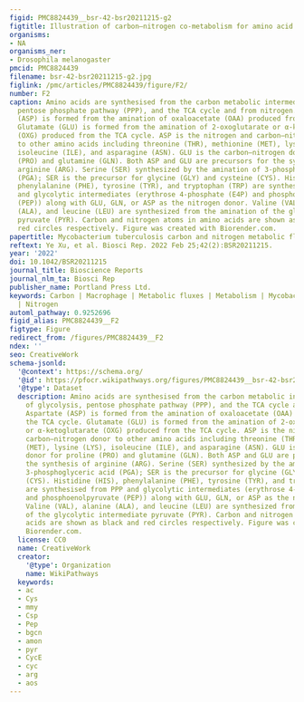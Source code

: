 ```yaml
---
figid: PMC8824439__bsr-42-bsr20211215-g2
figtitle: Illustration of carbon–nitrogen co-metabolism for amino acid biosynthesis
organisms:
- NA
organisms_ner:
- Drosophila melanogaster
pmcid: PMC8824439
filename: bsr-42-bsr20211215-g2.jpg
figlink: /pmc/articles/PMC8824439/figure/F2/
number: F2
caption: Amino acids are synthesised from the carbon metabolic intermediates of glycolysis,
  pentose phosphate pathway (PPP), and the TCA cycle and from nitrogen. Aspartate
  (ASP) is formed from the amination of oxaloacetate (OAA) produced from the TCA cycle.
  Glutamate (GLU) is formed from the amination of 2-oxoglutarate or α-ketoglutarate
  (OXG) produced from the TCA cycle. ASP is the nitrogen and carbon–nitrogen donor
  to other amino acids including threonine (THR), methionine (MET), lysine (LYS),
  isoleucine (ILE), and asparagine (ASN). GLU is the carbon–nitrogen donor for proline
  (PRO) and glutamine (GLN). Both ASP and GLU are precursors for the synthesis of
  arginine (ARG). Serine (SER) synthesized by the amination of 3-phosphoglyceric acid
  (PGA); SER is the precursor for glycine (GLY) and cysteine (CYS). Histidine (HIS),
  phenylalanine (PHE), tyrosine (TYR), and tryptophan (TRP) are synthesised from PPP
  and glycolytic intermediates (erythrose 4-phosphate (E4P) and phosphoenolpyruvate
  (PEP)) along with GLU, GLN, or ASP as the nitrogen donor. Valine (VAL), alanine
  (ALA), and leucine (LEU) are synthesized from the amination of the glycolytic intermediate
  pyruvate (PYR). Carbon and nitrogen atoms in amino acids are shown as black and
  red circles respectively. Figure was created with Biorender.com.
papertitle: Mycobacterium tuberculosis carbon and nitrogen metabolic fluxes.
reftext: Ye Xu, et al. Biosci Rep. 2022 Feb 25;42(2):BSR20211215.
year: '2022'
doi: 10.1042/BSR20211215
journal_title: Bioscience Reports
journal_nlm_ta: Biosci Rep
publisher_name: Portland Press Ltd.
keywords: Carbon | Macrophage | Metabolic fluxes | Metabolism | Mycobacterium tuberculosis
  | Nitrogen
automl_pathway: 0.9252696
figid_alias: PMC8824439__F2
figtype: Figure
redirect_from: /figures/PMC8824439__F2
ndex: ''
seo: CreativeWork
schema-jsonld:
  '@context': https://schema.org/
  '@id': https://pfocr.wikipathways.org/figures/PMC8824439__bsr-42-bsr20211215-g2.html
  '@type': Dataset
  description: Amino acids are synthesised from the carbon metabolic intermediates
    of glycolysis, pentose phosphate pathway (PPP), and the TCA cycle and from nitrogen.
    Aspartate (ASP) is formed from the amination of oxaloacetate (OAA) produced from
    the TCA cycle. Glutamate (GLU) is formed from the amination of 2-oxoglutarate
    or α-ketoglutarate (OXG) produced from the TCA cycle. ASP is the nitrogen and
    carbon–nitrogen donor to other amino acids including threonine (THR), methionine
    (MET), lysine (LYS), isoleucine (ILE), and asparagine (ASN). GLU is the carbon–nitrogen
    donor for proline (PRO) and glutamine (GLN). Both ASP and GLU are precursors for
    the synthesis of arginine (ARG). Serine (SER) synthesized by the amination of
    3-phosphoglyceric acid (PGA); SER is the precursor for glycine (GLY) and cysteine
    (CYS). Histidine (HIS), phenylalanine (PHE), tyrosine (TYR), and tryptophan (TRP)
    are synthesised from PPP and glycolytic intermediates (erythrose 4-phosphate (E4P)
    and phosphoenolpyruvate (PEP)) along with GLU, GLN, or ASP as the nitrogen donor.
    Valine (VAL), alanine (ALA), and leucine (LEU) are synthesized from the amination
    of the glycolytic intermediate pyruvate (PYR). Carbon and nitrogen atoms in amino
    acids are shown as black and red circles respectively. Figure was created with
    Biorender.com.
  license: CC0
  name: CreativeWork
  creator:
    '@type': Organization
    name: WikiPathways
  keywords:
  - ac
  - Cys
  - mmy
  - Csp
  - Pep
  - bgcn
  - amon
  - pyr
  - CycE
  - cyc
  - arg
  - aos
---
```

